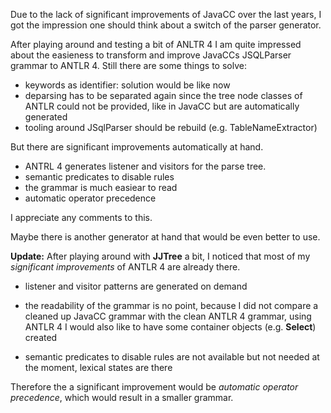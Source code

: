 Due to the lack of significant improvements of JavaCC over the last years, I got the impression one should think about a switch of the parser generator.

After playing around and testing a bit of ANLTR 4 I am quite impressed about the easieness to transform and improve JavaCCs JSQLParser grammar to ANTLR 4. Still there are some things to solve:

* keywords as identifier: solution would be like now
* deparsing has to be separated again since the tree node classes of ANTLR could not be provided, like in JavaCC but are automatically generated
* tooling around JSqlParser should be rebuild (e.g. TableNameExtractor)

But there are significant improvements automatically at hand. 

* ANTRL 4 generates listener and visitors for the parse tree. 
* semantic predicates to disable rules
* the grammar is much easiear to read
* automatic operator precedence


I appreciate any comments to this.

Maybe there is another generator at hand that would be even better to use.


**Update:**
After playing around with **JJTree** a bit, I noticed that most of my *significant improvements* of ANTLR 4 are already there. 

* listener and visitor patterns are generated on demand
* the readability of the grammar is no point, because I did not compare a cleaned up JavaCC grammar with the clean ANTLR 4 grammar, using ANTLR 4 I would also like to have some container objects (e.g. **Select**) created

* semantic predicates to disable rules are not available but not needed at the moment, lexical states are there

Therefore the a significant improvement would be *automatic operator precedence*, which would result in a smaller grammar.

